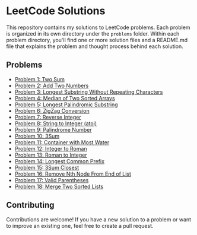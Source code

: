 # LeetCode Solutions

This repository contains my solutions to LeetCode problems. Each problem is organized in its own directory under the `problems` folder. Within each problem directory, you'll find one or more solution files and a README.md file that explains the problem and thought process behind each solution.

## Problems

- [Problem 1: Two Sum](./problems/two-sum/README.md)
- [Problem 2: Add Two Numbers](./problems/add-two-numbers/README.md)
- [Problem 3: Longest Substring Without Repeating Characters](./problems/longest-substring-without-repeating-characters/)
- [Problem 4: Median of Two Sorted Arrays](./problems/median-of-two-sorted-arrays)
- [Problem 5: Longest Palindromic Substring](./problems/longest-palindromic-substring)
- [Problem 6: ZigZag Conversion](./problems/zigzag-conversion)
- [Problem 7: Reverse Integer](./problems/reverse-integer)
- [Problem 8: String to Integer (atoi)](./problems/string-to-integer-(atoi))
- [Problem 9: Palindrome Number](./problems/palindrome-number)
- [Problem 10: 3Sum](./problems/3sum)
- [Problem 11: Container with Most Water](./problems/container-with-most-water)
- [Problem 12: Integer to Roman](./problems/integer-to-roman)
- [Problem 13: Roman to Integer](./problems/roman-to-integer)
- [Problem 14: Longest Common Prefix](./problems/longest-common-prefix)
- [Problem 15: 3Sum Closest](./problems/3sum-closest)
- [Problem 16: Remove Nth Node From End of List](./problems/remove-nth-node-from-end-of-list)
- [Problem 17: Valid Parentheses](./problems/valid-parentheses)
- [Problem 18: Merge Two Sorted Lists](./problems/merge-two-sorted-lists)

## Contributing

Contributions are welcome! If you have a new solution to a problem or want to improve an existing one, feel free to create a pull request.
